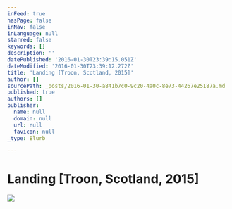 ```yaml
---
inFeed: true
hasPage: false
inNav: false
inLanguage: null
starred: false
keywords: []
description: ''
datePublished: '2016-01-30T23:39:15.051Z'
dateModified: '2016-01-30T23:39:12.272Z'
title: 'Landing [Troon, Scotland, 2015]'
author: []
sourcePath: _posts/2016-01-30-a841b7c0-9c20-4a0c-8e73-44267e25187a.md
published: true
authors: []
publisher:
  name: null
  domain: null
  url: null
  favicon: null
_type: Blurb

---
```

# Landing \[Troon, Scotland, 2015\]
![](https://the-grid-user-content.s3-us-west-2.amazonaws.com/371eb726-6ae7-46a9-94a5-63705e77d586.JPG)